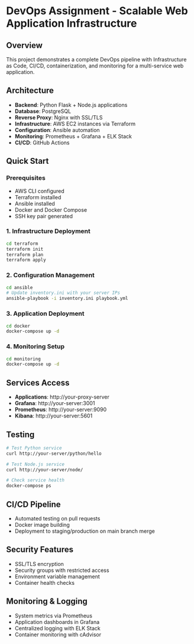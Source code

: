 # DevOps Assignment - Scalable Web Application Infrastructure

## Overview
This project demonstrates a complete DevOps pipeline with Infrastructure as Code, CI/CD, containerization, and monitoring for a multi-service web application.

## Architecture
- **Backend**: Python Flask + Node.js applications
- **Database**: PostgreSQL
- **Reverse Proxy**: Nginx with SSL/TLS
- **Infrastructure**: AWS EC2 instances via Terraform
- **Configuration**: Ansible automation
- **Monitoring**: Prometheus + Grafana + ELK Stack
- **CI/CD**: GitHub Actions

## Quick Start

### Prerequisites
- AWS CLI configured
- Terraform installed
- Ansible installed
- Docker and Docker Compose
- SSH key pair generated

### 1. Infrastructure Deployment
```bash
cd terraform
terraform init
terraform plan
terraform apply
```

### 2. Configuration Management
```bash
cd ansible
# Update inventory.ini with your server IPs
ansible-playbook -i inventory.ini playbook.yml
```

### 3. Application Deployment
```bash
cd docker
docker-compose up -d
```

### 4. Monitoring Setup
```bash
cd monitoring
docker-compose up -d
```

## Services Access
- **Applications**: http://your-proxy-server
- **Grafana**: http://your-server:3001
- **Prometheus**: http://your-server:9090
- **Kibana**: http://your-server:5601

## Testing
```bash
# Test Python service
curl http://your-server/python/hello

# Test Node.js service  
curl http://your-server/node/

# Check service health
docker-compose ps
```

## CI/CD Pipeline
- Automated testing on pull requests
- Docker image building
- Deployment to staging/production on main branch merge

## Security Features
- SSL/TLS encryption
- Security groups with restricted access
- Environment variable management
- Container health checks

## Monitoring & Logging
- System metrics via Prometheus
- Application dashboards in Grafana
- Centralized logging with ELK Stack
- Container monitoring with cAdvisor